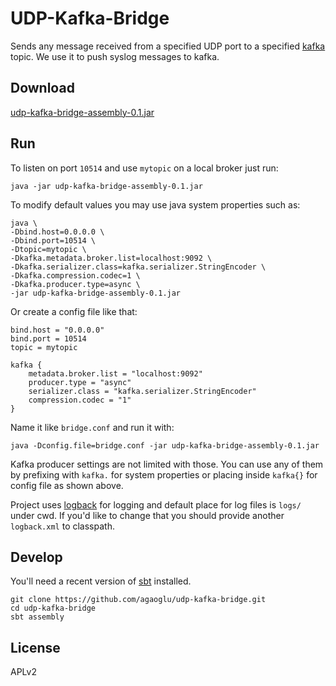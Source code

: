 # UDP-Kafka-Bridge

Sends any message received from a specified UDP port to a specified [kafka](http://kafka.apache.org/) topic. We use it to push syslog messages to kafka.

## Download

[udp-kafka-bridge-assembly-0.1.jar](https://github.com/agaoglu/udp-kafka-bridge/releases/download/v0.1/udp-kafka-bridge-assembly-0.1.jar)

## Run

To listen on port `10514` and use `mytopic` on a local broker just run:

    java -jar udp-kafka-bridge-assembly-0.1.jar

To modify default values you may use java system properties such as:

    java \
    -Dbind.host=0.0.0.0 \
    -Dbind.port=10514 \
    -Dtopic=mytopic \
    -Dkafka.metadata.broker.list=localhost:9092 \
    -Dkafka.serializer.class=kafka.serializer.StringEncoder \
    -Dkafka.compression.codec=1 \
    -Dkafka.producer.type=async \
    -jar udp-kafka-bridge-assembly-0.1.jar
    
Or create a config file like that:

    bind.host = "0.0.0.0"
    bind.port = 10514
    topic = mytopic 

    kafka {
        metadata.broker.list = "localhost:9092"
        producer.type = "async"
        serializer.class = "kafka.serializer.StringEncoder"
        compression.codec = "1"
    }

Name it like `bridge.conf` and run it with:

    java -Dconfig.file=bridge.conf -jar udp-kafka-bridge-assembly-0.1.jar
    
Kafka producer settings are not limited with those. You can use any of them by prefixing with `kafka.` for system properties or placing inside `kafka{}` for config file as shown above.

Project uses [logback](http://logback.qos.ch/) for logging and default place for log files is `logs/` under cwd. If you'd like to change that you should provide another `logback.xml` to classpath.

## Develop

You'll need a recent version of [sbt](http://www.scala-sbt.org/) installed.

    git clone https://github.com/agaoglu/udp-kafka-bridge.git
    cd udp-kafka-bridge
    sbt assembly
    
## License

APLv2
